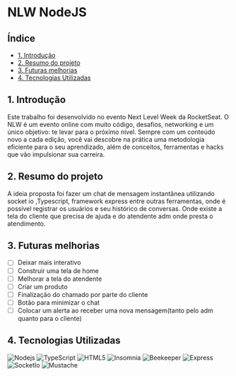 # NLW NodeJS

## Índice

* [1. Introdução](#1-introducao)
* [2. Resumo do projeto](#2-resumo-do-projeto)
* [3. Futuras melhorias](#3-futuras-melhorias)
* [4. Tecnologias Utilizadas](#3-tecnologias-utilizadas)

## 1. Introdução

Este trabalho foi desenvolvido no evento Next Level Week da RocketSeat. O NLW é um evento online com muito código, desafios, networking e um único objetivo: te levar para o próximo nível. 
Sempre com um conteúdo novo a cada edição, você vai descobre na prática uma metodologia eficiente para o seu aprendizado, além de conceitos, ferramentas e hacks que vão impulsionar sua carreira.


## 2. Resumo do projeto
A ideia proposta foi fazer um chat de mensagem instantânea utilizando socket io ,Typescript, framework express entre outras ferramentas, onde é possível registrar os usuários 
e seu histórico de conversas. Onde existe a tela do cliente que precisa de ajuda e do atendente adm onde presta o atendimento.


## 3. Futuras melhorias

* [ ] Deixar mais interativo
* [ ] Construir uma tela de home
* [ ] Melhorar a tela do atendente
* [ ] Criar um produto
* [ ] Finalização do chamado por parte do cliente
* [ ] Botão para minimizar o chat
* [ ] Colocar um alerta ao receber uma nova mensagem(tanto pelo adm quanto para o cliente)

## 4. Tecnologias Utilizadas
![Nodejs](https://img.shields.io/badge/-Nodejs-339933?style=flat-square&logo=Node.js&logoColor=white)
![TypeScript](https://img.shields.io/badge/-typecript-black?style=flat-square&logo=typescript)
![HTML5](https://img.shields.io/badge/-HTML5-E34F26?style=flat-square&logo=html5&logoColor=white)
![Insomnia](https://img.shields.io/badge/-Insomnia-2C2255?style=flat-square&logo=insomnia&logoColor=white)
![Beekeeper](https://img.shields.io/badge/-Beekeeper-yellow?style=flat-square&logo=Beekeeper)
![Express](https://img.shields.io/badge/-express-red?style=flat-square&logo=express)
![SocketIo](https://img.shields.io/badge/-SocketIo-black?style=flat-square&logo=socketio)
![Mustache](https://img.shields.io/badge/-Mustache-brown?style=flat-square&logo=mustache)


